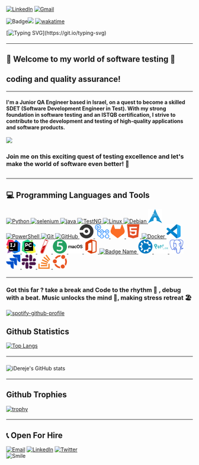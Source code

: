  [![LinkedIn](https://img.shields.io/badge/linkedin-%230077B5.svg?&style=for-the-badge&logo=linkedin&logoColor=white)](https://www.linkedin.com/in/daviddereje/) [![Gmail](https://img.shields.io/badge/gmail-%23D14836.svg?&style=for-the-badge&logo=gmail&logoColor=white)](https://derejeisack@gmail.com) 

![Badge](https://img.shields.io/static/v1?label=Status&message=Active&color=green)![](https://komarev.com/ghpvc/?username=iDereje&color=green) [![wakatime](https://wakatime.com/badge/github/iDereje/iDereje.github.io.svg)](https://wakatime.com/badge/github/iDereje/iDereje.github.io)

[![Typing SVG](https://readme-typing-svg.herokuapp.com?color=%2336BCF7&center=false&vCenter=flase&width=800&lines=Hi+there+👋,+My+name+is+David!;I'm+a+Quality+Assurance+Test+Engineer🔨;Ensuring+quality+in+🧪software🐞+is+my+passion;Finding+🐛bugs🔍+and+making+software+🚀better;Debugging+like+a+ninja;+and+Reporting+issues+like+a+pro+is+my+goal;)](https://git.io/typing-svg)




#### <hr>
## 🌟 Welcome to my world of software testing 🧪 
## coding and quality assurance! 
#### <hr>
#### I'm a Junior QA Engineer based in Israel, on a quest to become a skilled SDET (Software Development Engineer in Test). With my strong foundation in software testing and an ISTQB certification, I strive to contribute to the development and testing of high-quality applications and software products.

<a href="https://wakatime.com"><img src="https://wakatime.com/share/@DavidDereje/babbb770-80ad-445b-9362-0353f063d94c.png" /></a>


### Join me on this exciting quest of testing excellence and let's make the world of software even better! 🚀

## <hr>
## 💻 Programming  Languages and Tools

<div align="left">

<a href="https://www.python.org">
  <img src="https://cdn.iconscout.com/icon/free/png-256/python-3521655-2945099.png" alt="Python" width="38" height="38" />
</a>
  

<a href="https://www.selenium.dev">
  <img src="https://img.icons8.com/?size=2x&id=VOnRj9vGpXV8&format=png" alt="selenium" width="38" height="38" 
</a>
  

<a href="https://docs.oracle.com/en/java/">
  <img src="https://img.icons8.com/?size=2x&id=WbhlkucPF3tZ&format=png" alt="java" width="38" height="38" />
</a>
  

<a href="https://testng.org">
  <img src="https://img.icons8.com/color/48/000000/test-tube-rack.png" alt="TestNG" width="38" height="38"/>
</a>
  

  

<a href="https://www.linux.org/">
  <img src="https://img.icons8.com/color/48/000000/linux.png" alt="Linux" width="38" height="38"/>
</a>
  

<a href="https://www.debian.org/">
  <img src="https://img.icons8.com/color/48/000000/debian.png" alt="Debian" width="38" height="38"/>
</a>
  
  
<a href="https://archlinux.org/">
  <img src="icons/Arch_Linux_-Crystal-_icon_2.svg" alt="Debian" width="38" height="38"/>
</a>
  
  
<a href="https://docs.microsoft.com/en-us/powershell/">
  <img src="https://img.icons8.com/color/48/000000/powershell.png" alt="PowerShell" width="38" height="38"/>
</a>
  

<a href="https://git-scm.com">
  <img src="https://img.icons8.com/color/48/000000/git.png" alt="Git" width="38" height="38" />
</a>
  

<a href="https://github.com">
  <img src="https://img.icons8.com/color/48/000000/github.png" alt="GitHub" width="38" height="38" />
</a>
  <a href="https://circleci.com/docs/" target="_blank">
  <img src="https://github.com/iDereje/iDereje/raw/c65cebe8f8bdbb87113c5bcc88a8c4657d6f72e2/icons/circleci-color.svg" alt="CircleCI" width="38" height="38" />
</a>

<a href="https://github.com/features/actions" target="_blank">
  <img src="https://github.com/iDereje/iDereje/raw/c65cebe8f8bdbb87113c5bcc88a8c4657d6f72e2/icons/githubactions-color.svg" alt="GitHub Actions" width="38" height="38" />
</a>

<a href="https://about.gitlab.com" target="_blank">
  <img src="https://github.com/iDereje/iDereje/raw/c65cebe8f8bdbb87113c5bcc88a8c4657d6f72e2/icons/gitlab-color.svg" alt="GitLab" width="38" height="38" />
</a>

<a href="https://developer.mozilla.org/en-US/docs/Web/Guide/HTML/HTML5" target="_blank">
  <img src="https://github.com/iDereje/iDereje/raw/c65cebe8f8bdbb87113c5bcc88a8c4657d6f72e2/icons/html5-color.svg" alt="HTML5" width="38" height="38" />
</a>


<a href="https://www.docker.com">
  <img src="https://img.icons8.com/color/48/000000/docker.png" alt="Docker" width="38" height="38"/>
</a>
  
  
<a href="https://code.visualstudio.com/docs">
  <img src="icons/vscode.svg" alt="Docker" width="38" height="38"/>
</a>
  
  
<a href=" https://www.jetbrains.com/help/idea/getting-started.html">
  <img src="icons/IntelliJ_IDEA_Icon.svg" alt="Intellij" width="38" height="38"/>
</a>
  
  
<a href="https://www.jetbrains.com/help/pycharm/settings-tools-python-integrated-tools.html">
  <img src="icons/PyCharm_Icon.svg" alt="Intellij" width="38" height="38"/>
</a>
  
  <a href="https://jekyllrb.com/docs/" target="_blank">
  <img src="https://github.com/iDereje/iDereje/raw/c65cebe8f8bdbb87113c5bcc88a8c4657d6f72e2/icons/jekyll-color.svg" alt="Jekyll" width="38" height="38" />
</a>

<a href="https://junit.org/junit5/docs/current/user-guide/" target="_blank">
  <img src="https://github.com/iDereje/iDereje/raw/c65cebe8f8bdbb87113c5bcc88a8c4657d6f72e2/icons/junit5-color.svg" alt="JUnit 5" width="38" height="38" />
</a>

<a href="https://www.apple.com/macos" target="_blank">
  <img src="https://github.com/iDereje/iDereje/raw/c65cebe8f8bdbb87113c5bcc88a8c4657d6f72e2/icons/macos-color.svg" alt="macOS" width="38" height="38" />
</a>

<a href="https://www.microsoft.com/microsoft-365" target="_blank">
  <img src="https://github.com/iDereje/iDereje/raw/c65cebe8f8bdbb87113c5bcc88a8c4657d6f72e2/icons/microsoftoffice-color.svg" alt="Microsoft Office" width="38" height="38" />
</a>
  
  
 
<a href ="https://learn.microsoft.com/en-us/sql/?view=sql-server-ver16">
  <img src="https://hrcdn.net/fcore/assets/badges/sql-89e76e7082.svg" alt="Badge Name" width="38" height="38">
</a>
 <a href="https://kubuntu.org" target="_blank">
  <img src="https://github.com/iDereje/iDereje/raw/c65cebe8f8bdbb87113c5bcc88a8c4657d6f72e2/icons/kubuntu-color.svg" alt="Kubuntu" width="38" height="38" />
</a>



<a href="https://pop.system76.com" target="_blank">
  <img src="https://github.com/iDereje/iDereje/raw/c65cebe8f8bdbb87113c5bcc88a8c4657d6f72e2/icons/popos-color.svg" alt="Pop!_OS" width="38" height="38" />
</a>

<a href="https://www.postgresql.org/docs/" target="_blank">
  <img src="https://github.com/iDereje/iDereje/raw/c65cebe8f8bdbb87113c5bcc88a8c4657d6f72e2/icons/postgresql-color.svg" alt="PostgreSQL" width="38" height="38" />
</a>
 <a href="https://www.atlassian.com/software/jira" target="_blank">
  <img src="https://github.com/iDereje/iDereje/raw/dcb4a7b41dfeb220ee0cc20a7cc0e21d6c345567/icons/jira-color.svg" alt="Jira" width="38" height="38" />
</a>
 <a href="https://slack.com" target="_blank">
  <img src="https://github.com/iDereje/iDereje/raw/dcb4a7b41dfeb220ee0cc20a7cc0e21d6c345567/icons/slack-color.svg" alt="Slack" width="38" height="38" />
</a>

<a href="https://stackoverflow.com" target="_blank">
  <img src="https://github.com/iDereje/iDereje/raw/dcb4a7b41dfeb220ee0cc20a7cc0e21d6c345567/icons/stackoverflow-color.svg" alt="Stack Overflow" width="38" height="38" />
</a>

<a href="https://ubuntu.com" target="_blank">
  <img src="https://github.com/iDereje/iDereje/raw/dcb4a7b41dfeb220ee0cc20a7cc0e21d6c345567/icons/ubuntu-color.svg" alt="Ubuntu" width="38" height="38" />
</a>
  
</div>

#####  <hr>

### **Got this far ? take a break  and  Code to the rhythm  🎹  , debug with a beat. Music unlocks the mind 🧮, making stress retreat 🏖️**

[![spotify-github-profile](https://spotify-github-profile.vercel.app/api/view?uid=31p5jqa2xdf2obapfrqfg2cbfsgq&cover_image=true&theme=default&show_offline=false&background_color=121212&interchange=false)](https://github.com/iDereje/spotify-github-profile)


##  Github Statistics
[![Top Langs](https://github-readme-stats.vercel.app/api/top-langs/?username=iDereje&layout=compact&langs_count=10&theme=react&line_height=40&hide=css&count_private=true)](https://github.com/iDereje)



##### <hr>

 ![iDereje's GitHub stats](https://github-readme-stats.vercel.app/api?username=iDereje&rank_icon=github&theme=radical&count_private=true)

#### <hr>
 
## Github Trophies
  [![trophy](https://github-profile-trophy.vercel.app/?username=iDereje)](https://github.com/iDereje/github-profile-trophy)




#### <hr>

## 📞 Open For Hire  
<div align="left">
  <a href="mailto:derejeisack@gmail.com"><img src="https://img.icons8.com/color/48/000000/gmail.png" alt="Email" width="40" height="40"/></a>
  <a href="https://www.linkedin.com/in/daviddereje/"><img src="https://img.icons8.com/color/48/000000/linkedin.png" alt="LinkedIn" width="40" height="40"/></a>
  <a href="https://twitter.com/DavidDerejeM"><img src="https://img.icons8.com/color/48/000000/twitter.png" alt="Twitter" width="40" height="40"/></a>
</div>


  
<img src="https://img.icons8.com/?size=512&id=IFmZRpbkaJYA&format=png" alt="Smile " width="150" height="150" /> 

